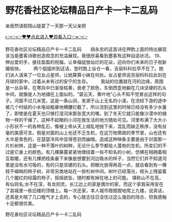 # 野花香社区论坛精品日产卡一卡二乱码
亲居然请假陪山娃耍了一天那一天父亲把

<a href="https://github.com/zchuit/pxmid/issues/2">👉👉👉♥♥点此进入♥观看入口👈👉👉</a>

野花香社区论坛精品日产卡一卡二乱码　　胡永忠的这首诗在押韵上面的特出展现该当是墨客诗歌创造观念的充溢展现。我很欣喜看到墨客有这种自适状况。
	19、伸出爱的手，接往盈盈的祝福，让幸福绽放灿烂的花朵，迎向你们未来的日子祝新婚愉快。
　　两个姐姐听到这话，登时跑上谷仓一看，吉丽科科拉早不在了。她们派人请来了一位女占星师，让她算算小妹在何处。女占星师说吉丽科科拉此刻在月球的家中，过着从未有过的安宁的生存。
　　我站的位置就在河的边缘，周围是一丛杂草，在寒风中已渐渐枯黄，衰老了颜色，东倒西歪地躺在几块坚硬的石头中间，就像是人为地铺在上面似的。“碧云天，黄叶地”心头不知不觉冒出这样的句子。河面不过几米宽，这是一条山涧，发源于山上无名的小溪，在流经下游的途中被几个村级的小水电站粗暴地横腰拦截了，所以流到这里的时候已经没有多少水量了，即使是在夏天也只够打湿河床那张宽大的嘴，到了冬天它就只能像沙漠中的植物一样的干燥了。这种不起眼的小河在我生活的地方随处可见。河里布满了大大小小形状不一的各种乱石，像被上帝从天上胡乱地抛下来，混乱而缺乏秩序，没有丝毫的美感可言。倒是对面的山上也还不乏生机，在这万物萧疏的季节里，山也还有大半是青色的，在瑟瑟冷风中显得苍劲而幽暗。造成这种映象主要是由于对面那一片杉树林，这是一种不落叶的树种，无论什么季节都给人蓬勃的生机，所变幻的不过是它身上的颜色。有几棵藤蔓紧紧地缠绕着一些不知名的小树，仿佛在相拥着相互取暖，还有几棵把枝条垂下来像是想要到河边吸水的样子，当然它们并不知道河里是没有水可吸的，有的只是坚硬的石头。把眼光放得再高一点，就会看到有一棵枝干嶙峋的柿子树，非常另类地站在一排杉树中间。树叶已经落光，枝头上残留着几个腥红的经霜的柿子，摇摇欲坠，随时都有掉在地上的可能。
堪称山不在高，有仙则名;水不在深，有龙则灵。长江边上的家是偶尔的家，而这个家我采用安在了县城里一栋旧楼的顶楼上。每一次还家，本人城市蹬蹬蹬地爬上九楼，说真话，还真是大喘了几口粗气才上去的，专心致志往日没住过这么强劲的场合，但我感触十足都很优美。

野花香社区论坛精品日产卡一卡二乱码

